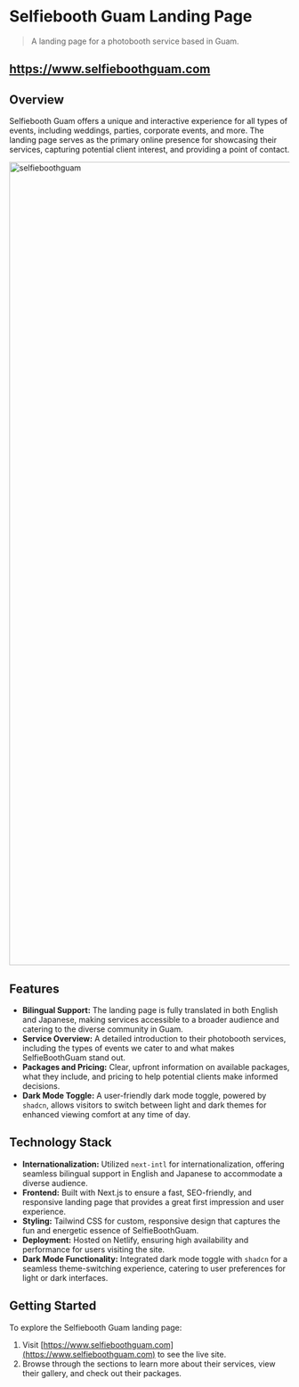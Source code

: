 # Selfiebooth Guam Landing Page

> A landing page for a photobooth service based in Guam.

## **https://www.selfieboothguam.com**

## Overview

Selfiebooth Guam offers a unique and interactive experience for all types of events, including weddings, parties, corporate events, and more. The landing page serves as the primary online presence for showcasing their services, capturing potential client interest, and providing a point of contact.

<img width="1440" alt="selfieboothguam" src="https://github.com/ronnieima/selfieboothguam/assets/70875687/06c6c2ac-f6fa-4196-8f25-473605095bc1">

## Features
- **Bilingual Support:** The landing page is fully translated in both English and Japanese, making services accessible to a broader audience and catering to the diverse community in Guam.
- **Service Overview:** A detailed introduction to their photobooth services, including the types of events we cater to and what makes SelfieBoothGuam stand out.
- **Packages and Pricing:** Clear, upfront information on available packages, what they include, and pricing to help potential clients make informed decisions.
- **Dark Mode Toggle:** A user-friendly dark mode toggle, powered by `shadcn`, allows visitors to switch between light and dark themes for enhanced viewing comfort at any time of day.


## Technology Stack

- **Internationalization:** Utilized `next-intl` for internationalization, offering seamless bilingual support in English and Japanese to accommodate a diverse audience.
- **Frontend:** Built with Next.js to ensure a fast, SEO-friendly, and responsive landing page that provides a great first impression and user experience.
- **Styling:** Tailwind CSS for custom, responsive design that captures the fun and energetic essence of SelfieBoothGuam.
- **Deployment:** Hosted on Netlify, ensuring high availability and performance for users visiting the site.
- **Dark Mode Functionality:** Integrated dark mode toggle with `shadcn` for a seamless theme-switching experience, catering to user preferences for light or dark interfaces.


## Getting Started

To explore the Selfiebooth Guam landing page:

1. Visit [https://www.selfieboothguam.com](https://www.selfieboothguam.com) to see the live site.
2. Browse through the sections to learn more about their services, view their gallery, and check out their packages.

